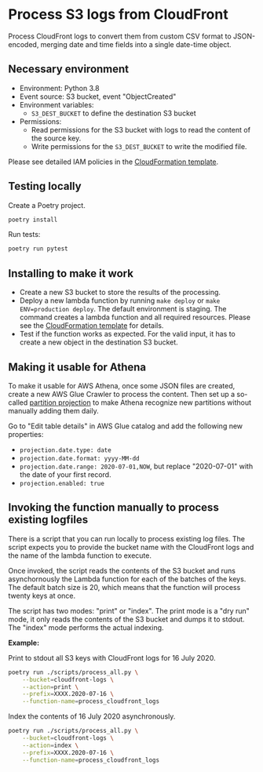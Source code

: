 # Process S3 logs from CloudFront

Process CloudFront logs to convert them from custom CSV format to JSON-encoded, merging date and time fields into a single date-time object.

## Necessary environment

- Environment: Python 3.8
- Event source: S3 bucket, event "ObjectCreated"
- Environment variables:
  - `S3_DEST_BUCKET` to define the destination S3 bucket
- Permissions:
  - Read permissions for the S3 bucket with logs to read the content of the source key.
  - Write permissions for the `S3_DEST_BUCKET` to write the modified file.

Please see detailed IAM policies in the [CloudFormation template](./cloudformation.yml).

## Testing locally

Create a Poetry project.

```sh
poetry install
```

Run tests:

```sh
poetry run pytest
```

## Installing to make it work

- Create a new S3 bucket to store the results of the processing.
- Deploy a new lambda function by running `make deploy` or `make ENV=production deploy`. The default environment is staging. The command creates a lambda function and all required resources. Please see the [CloudFormation template](./cloudformation.yml) for details.
- Test if the function works as expected. For the valid input, it has to create a new object in the destination S3 bucket.

## Making it usable for Athena

To make it usable for AWS Athena, once some JSON files are created, create a new AWS Glue Crawler to process the content. Then set up a so-called [partition projection](https://docs.aws.amazon.com/athena/latest/ug/partition-projection.html) to make Athena recognize new partitions without manually adding them daily.

Go to "Edit table details" in AWS Glue catalog and add the following new properties:

- `projection.date.type: date`
- `projection.date.format: yyyy-MM-dd`
- `projection.date.range: 2020-07-01,NOW`, but replace "2020-07-01" with the date of your first record.
- `projection.enabled: true`


## Invoking the function manually to process existing logfiles

There is a script that you can run locally to process existing log files. The script expects you to provide the bucket name with the CloudFront logs and the name of the lambda function to execute.

Once invoked, the script reads the contents of the S3 bucket and runs asynchornously the Lambda function for each of the batches of the keys. The default batch size is 20, which means that the function will process twenty keys at once.

The script has two modes: "print" or "index". The print mode is a "dry run" mode, it only reads the contents of the S3 bucket and dumps it to stdout. The "index" mode performs the actual indexing.

**Example:**

Print to stdout all S3 keys with CloudFront logs for 16 July 2020.

```sh
poetry run ./scripts/process_all.py \
    --bucket=cloudfront-logs \
    --action=print \
    --prefix=XXXX.2020-07-16 \
    --function-name=process_cloudfront_logs
```

Index the contents of 16 July 2020 asynchronously.

```sh
poetry run ./scripts/process_all.py \
    --bucket=cloudfront-logs \
    --action=index \
    --prefix=XXXX.2020-07-16 \
    --function-name=process_cloudfront_logs
```
